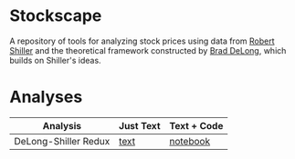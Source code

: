 # Stockscape

A repository of tools for analyzing stock prices using data from [Robert Shiller](http://www.econ.yale.edu/~shiller/data/ie_data.xls) and the theoretical framework constructed by [Brad DeLong](http://delong.typepad.com/sdj/2014/08/under-what-circumstances-should-you-worry-that-the-stock-market-is-too-high-the-honest-broker-for-the-week-of-august-16.html), which builds on Shiller's ideas.

# Analyses

| Analysis | Just Text | Text + Code |
| -------- | --------- | ----------- |
| DeLong-Shiller Redux | [text](analysis/text/DeLong-Shiller-Redux/DeLong-Shiller-Redux.md) |  [notebook](analysis/jupyter/DeLong-Shiller-Redux.ipynb)|
